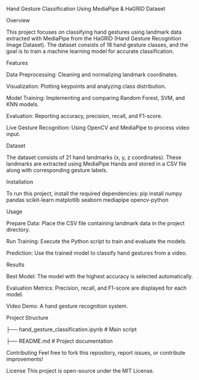 Hand Gesture Classification Using MediaPipe & HaGRID Dataset

Overview

This project focuses on classifying hand gestures using landmark data extracted with MediaPipe from the HaGRID (Hand Gesture Recognition Image Dataset). The dataset consists of 18 hand gesture classes, and the goal is to train a machine learning model for accurate classification.

Features

Data Preprocessing: Cleaning and normalizing landmark coordinates.

Visualization: Plotting keypoints and analyzing class distribution.

Model Training: Implementing and comparing Random Forest, SVM, and KNN models.

Evaluation: Reporting accuracy, precision, recall, and F1-score.

Live Gesture Recognition: Using OpenCV and MediaPipe to process video input.

Dataset

The dataset consists of 21 hand landmarks (x, y, z coordinates). These landmarks are extracted using MediaPipe Hands and stored in a CSV file along with corresponding gesture labels.

Installation

To run this project, install the required dependencies:
pip install numpy pandas scikit-learn matplotlib seaborn mediapipe opencv-python

Usage

Prepare Data: Place the CSV file containing landmark data in the project directory.

Run Training: Execute the Python script to train and evaluate the models.

Prediction: Use the trained model to classify hand gestures from a video.

Results

Best Model: The model with the highest accuracy is selected automatically.

Evaluation Metrics: Precision, recall, and F1-score are displayed for each model.

Video Demo: A hand gesture recognition system.

Project Structure

├── hand_gesture_classification.ipynb  # Main script

├── README.md  # Project documentation

Contributing
Feel free to fork this repository, report issues, or contribute improvements!

License
This project is open-source under the MIT License.

 

